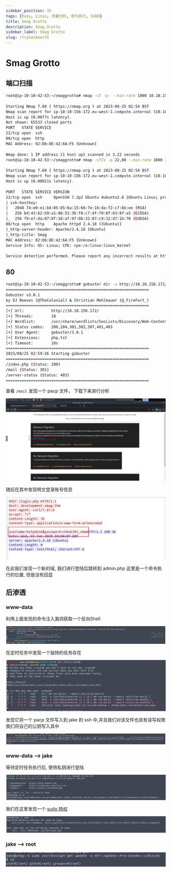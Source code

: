 ```yaml
---
sidebar_position: 35
tags: [Easy, Linux, 流量分析, 命令执行, SUDO]
title: Smag Grotto
description: Smag Grotto
sidebar_label: Smag Grotto
slug: /tryhackme/35
---
```

# Smag Grotto
## 端口扫描
```bash
root@ip-10-10-42-53:~/smaggrotto# nmap -sT -p- --min-rate 1000 10.10.156.172 

Starting Nmap 7.60 ( https://nmap.org ) at 2023-08-25 02:54 BST
Nmap scan report for ip-10-10-156-172.eu-west-1.compute.internal (10.10.156.172)
Host is up (0.0077s latency).
Not shown: 65533 closed ports
PORT   STATE SERVICE
22/tcp open  ssh
80/tcp open  http
MAC Address: 02:D6:8E:42:6A:F5 (Unknown)

Nmap done: 1 IP address (1 host up) scanned in 3.22 seconds
root@ip-10-10-42-53:~/smaggrotto# nmap -sTCV -p 22,80 --min-rate 1000 10.10.156.172 

Starting Nmap 7.60 ( https://nmap.org ) at 2023-08-25 02:54 BST
Nmap scan report for ip-10-10-156-172.eu-west-1.compute.internal (10.10.156.172)
Host is up (0.00011s latency).

PORT   STATE SERVICE VERSION
22/tcp open  ssh     OpenSSH 7.2p2 Ubuntu 4ubuntu2.8 (Ubuntu Linux; protocol 2.0)
| ssh-hostkey: 
|   2048 74:e0:e1:b4:05:85:6a:15:68:7e:16:da:f2:c7:6b:ee (RSA)
|   256 bd:43:62:b9:a1:86:51:36:f8:c7:df:f9:0f:63:8f:a3 (ECDSA)
|_  256 f9:e7:da:07:8f:10:af:97:0b:32:87:c9:32:d7:1b:76 (EdDSA)
80/tcp open  http    Apache httpd 2.4.18 ((Ubuntu))
|_http-server-header: Apache/2.4.18 (Ubuntu)
|_http-title: Smag
MAC Address: 02:D6:8E:42:6A:F5 (Unknown)
Service Info: OS: Linux; CPE: cpe:/o:linux:linux_kernel

Service detection performed. Please report any incorrect results at https://nmap.org/submit/ .
```
## 80
```bash
root@ip-10-10-42-53:~/smaggrotto# gobuster dir -u http://10.10.156.172/ -w /usr/share/wordlists/SecLists/Discovery/Web-Content/directory-list-2.3-medium.txt -x php,txt
===============================================================
Gobuster v3.0.1
by OJ Reeves (@TheColonial) & Christian Mehlmauer (@_FireFart_)
===============================================================
[+] Url:            http://10.10.156.172/
[+] Threads:        10
[+] Wordlist:       /usr/share/wordlists/SecLists/Discovery/Web-Content/directory-list-2.3-medium.txt
[+] Status codes:   200,204,301,302,307,401,403
[+] User Agent:     gobuster/3.0.1
[+] Extensions:     php,txt
[+] Timeout:        10s
===============================================================
2023/08/25 02:59:26 Starting gobuster
===============================================================
/index.php (Status: 200)
/mail (Status: 301)
/server-status (Status: 403)
===============================================================
```

查看 `/mail` 发现一个 pacp 文件， 下载下来进行分析

![20240627195049](https://raw.githubusercontent.com/Guardian-JTZ/Image/main/img/20240627195049.png)

随后在其中发现明文登录账号信息

![20240627195112](https://raw.githubusercontent.com/Guardian-JTZ/Image/main/img/20240627195112.png)

在此我们发现一个新的域, 我们进行登陆后跳转到 admin.php 这里是一个命令执行的位置, 但是没有回显

## 后渗透
### www-data
利用上面发现的命令注入漏洞获取一个反向Shell

![20240627195156](https://raw.githubusercontent.com/Guardian-JTZ/Image/main/img/20240627195156.png)

在定时任务中发现一个独特的任务存在

![20240627195204](https://raw.githubusercontent.com/Guardian-JTZ/Image/main/img/20240627195204.png)

发现它将一个 pacp 文件写入到 jake 的 ssh 中,并且我们对该文件也具有读写权限我们将自己的公钥写入其中

![20240627195232](https://raw.githubusercontent.com/Guardian-JTZ/Image/main/img/20240627195232.png)

### www-data --> jake

等待定时任务执行后, 使用私钥进行登陆

![20240627195252](https://raw.githubusercontent.com/Guardian-JTZ/Image/main/img/20240627195252.png)

我们在这里发现一个 [sudo 特权](https://gtfobins.github.io/gtfobins/apt-get/#sudo) 

![20240627195309](https://raw.githubusercontent.com/Guardian-JTZ/Image/main/img/20240627195309.png)

### jake --> root

![20240627195345](https://raw.githubusercontent.com/Guardian-JTZ/Image/main/img/20240627195345.png)